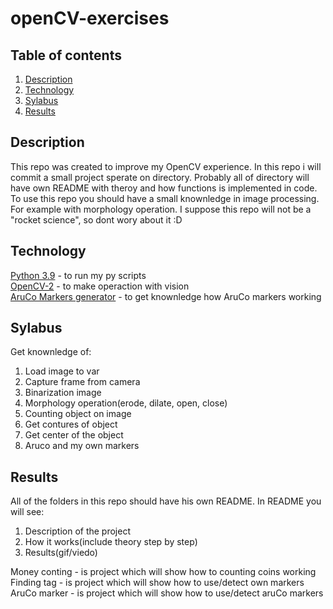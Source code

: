 # openCV-exercises

## Table of contents
1. [ Description ](#repo)
2. [ Technology ](#tech)
3. [ Sylabus ](#syl)
4. [ Results ](#res)


<a name="repo"></a>
## Description

This repo was created to improve my OpenCV experience. In this repo i will commit a small project sperate on directory.
Probably all of directory will have own README with theroy and how functions is implemented in code.
To use this repo you should have a small knownledge in image processing. For example with
morphology operation. I suppose this repo will not be a "rocket science", so dont wory about it :D

<a name="tech"></a>
## Technology

[Python 3.9](https://www.python.org/downloads/release/python-390/) - to run my py scripts<br />
[OpenCV-2](https://pypi.org/project/opencv-python/) - to make operaction with vision<br />
[AruCo Markers generator](https://chev.me/arucogen/) - to get knownledge how AruCo markers working<br />

<a name="syl"></a>
## Sylabus
Get knownledge of:
1. Load image to var
2. Capture frame from camera
3. Binarization image
4. Morphology operation(erode, dilate, open, close)
5. Counting object on image
6. Get contures of object
7. Get center of the object
8. Aruco and my own markers

<a name="res"></a>
## Results

All of the folders in this repo should have his own README.
In README you will see:
1. Description of the project
2. How it works(include theory step by step)
3. Results(gif/viedo)

Money conting - is project which will show how to counting coins working<br />
Finding tag - is project which will show how to use/detect own markers<br />
AruCo marker - is project which will show how to use/detect aruCo markers<br />
